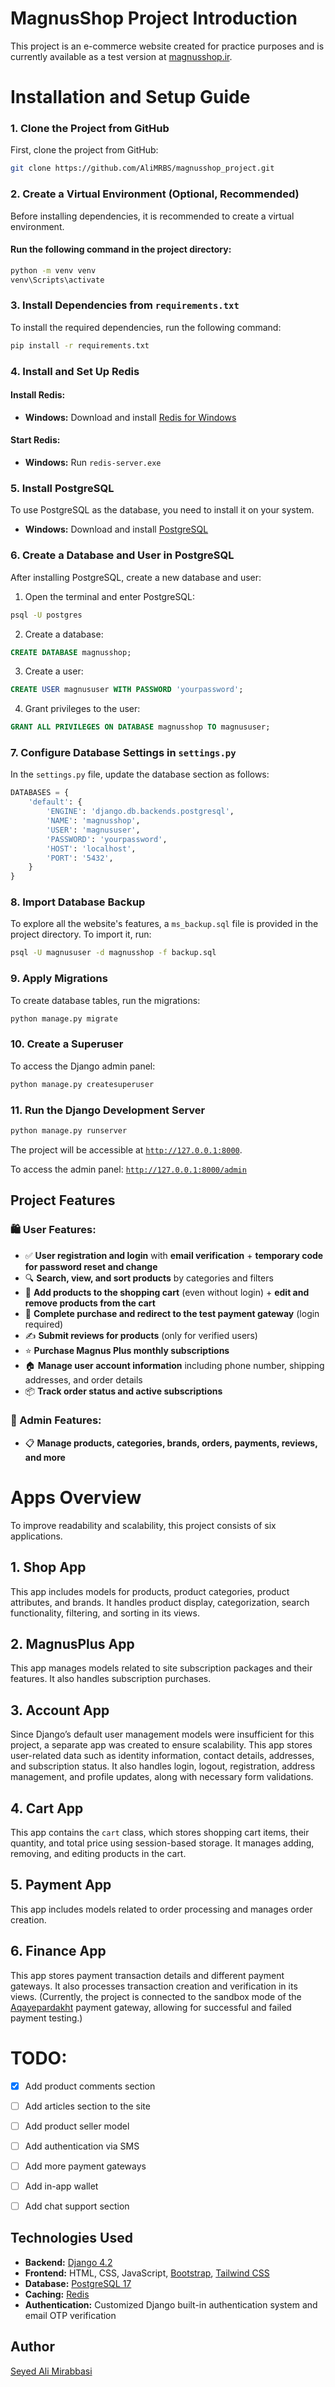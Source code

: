 # MagnusShop Project Introduction

This project is an e-commerce website created for practice purposes and is currently available as a test version at [magnusshop.ir](https://magnusshop.ir).

# Installation and Setup Guide

### 1. Clone the Project from GitHub

First, clone the project from GitHub:

```bash
git clone https://github.com/AliMRBS/magnusshop_project.git
```

### 2. Create a Virtual Environment (Optional, Recommended)

Before installing dependencies, it is recommended to create a virtual environment.

#### Run the following command in the project directory:

```bash
python -m venv venv
venv\Scripts\activate
```

### 3. Install Dependencies from `requirements.txt`

To install the required dependencies, run the following command:

```bash
pip install -r requirements.txt
```

### 4. Install and Set Up Redis

#### Install Redis:

- **Windows:** Download and install [Redis for Windows](https://github.com/microsoftarchive/redis/releases)

#### Start Redis:

- **Windows:** Run `redis-server.exe`

### 5. Install PostgreSQL

To use PostgreSQL as the database, you need to install it on your system.

- **Windows:** Download and install [PostgreSQL](https://www.postgresql.org/download/)

### 6. Create a Database and User in PostgreSQL

After installing PostgreSQL, create a new database and user:

1. Open the terminal and enter PostgreSQL:

```bash
psql -U postgres
```

2. Create a database:

```sql
CREATE DATABASE magnusshop;
```

3. Create a user:

```sql
CREATE USER magnususer WITH PASSWORD 'yourpassword';
```

4. Grant privileges to the user:

```sql
GRANT ALL PRIVILEGES ON DATABASE magnusshop TO magnususer;
```

### 7. Configure Database Settings in `settings.py`

In the `settings.py` file, update the database section as follows:

```python
DATABASES = {
    'default': {
        'ENGINE': 'django.db.backends.postgresql',
        'NAME': 'magnusshop',
        'USER': 'magnususer',
        'PASSWORD': 'yourpassword',
        'HOST': 'localhost',
        'PORT': '5432',
    }
}
```

### 8. Import Database Backup

To explore all the website's features, a `ms_backup.sql` file is provided in the project directory. To import it, run:

```bash
psql -U magnususer -d magnusshop -f backup.sql
```

### 9. Apply Migrations

To create database tables, run the migrations:

```bash
python manage.py migrate
```

### 10. Create a Superuser

To access the Django admin panel:

```bash
python manage.py createsuperuser
```

### 11. Run the Django Development Server

```bash
python manage.py runserver
```

The project will be accessible at [`http://127.0.0.1:8000`](http://127.0.0.1:8000).

To access the admin panel: [`http://127.0.0.1:8000/admin`](http://127.0.0.1:8000/admin)

## Project Features

### 🛍 User Features:

- ✅ **User registration and login** with **email verification** + **temporary code for password reset and change**
- 🔍 **Search, view, and sort products** by categories and filters
- 🛒 **Add products to the shopping cart** (even without login) + **edit and remove products from the cart**
- 🛒 **Complete purchase and redirect to the test payment gateway** (login required)
- ✍️ **Submit reviews for products** (only for verified users)
- ⭐ **Purchase Magnus Plus monthly subscriptions**
- 🏠 **Manage user account information** including phone number, shipping addresses, and order details
- 📦 **Track order status and active subscriptions**

### 🔧 Admin Features:

- 📋 **Manage products, categories, brands, orders, payments, reviews, and more**

# Apps Overview

To improve readability and scalability, this project consists of six applications.

## 1. Shop App

This app includes models for products, product categories, product attributes, and brands. It handles product display, categorization, search functionality, filtering, and sorting in its views.

## 2. MagnusPlus App

This app manages models related to site subscription packages and their features. It also handles subscription purchases.

## 3. Account App

Since Django’s default user management models were insufficient for this project, a separate app was created to ensure scalability. This app stores user-related data such as identity information, contact details, addresses, and subscription status. It also handles login, logout, registration, address management, and profile updates, along with necessary form validations.

## 4. Cart App

This app contains the `cart` class, which stores shopping cart items, their quantity, and total price using session-based storage. It manages adding, removing, and editing products in the cart.

## 5. Payment App

This app includes models related to order processing and manages order creation.

## 6. Finance App

This app stores payment transaction details and different payment gateways. It also processes transaction creation and verification in its views. (Currently, the project is connected to the sandbox mode of the [Aqayepardakht](https://aqayepardakht.ir/) payment gateway, allowing for successful and failed payment testing.)

# TODO:
-   [x]	Add product comments section
-	[ ] Add articles section to the site
-	[ ] Add product seller model
-	[ ] Add authentication via SMS
-	[ ] Add more payment gateways
-	[ ] Add in-app wallet
-	[ ] Add chat support section


## Technologies Used

- **Backend:** [Django 4.2](https://www.djangoproject.com/)
- **Frontend:** HTML, CSS, JavaScript, [Bootstrap](https://getbootstrap.com/), [Tailwind CSS](https://tailwindcss.com/)
- **Database:** [PostgreSQL 17](https://www.postgresql.org/)
- **Caching:** [Redis](https://redis.io/)
- **Authentication:** Customized Django built-in authentication system and email OTP verification

## Author

[Seyed Ali Mirabbasi](https://github.com/AliMRBS/)

